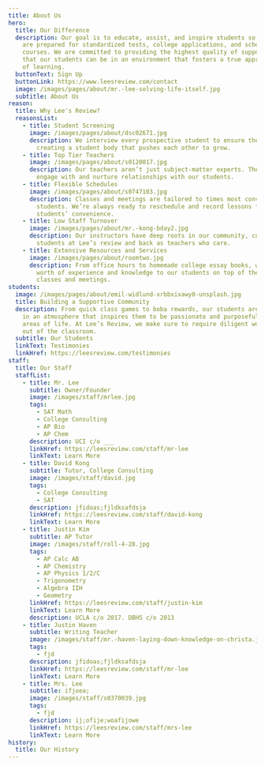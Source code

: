 ```yaml
---
title: About Us
hero:
  title: Our Difference
  description: Our goal is to educate, assist, and inspire students so that they
    are prepared for standardized tests, college applications, and school
    courses. We are committed to providing the highest quality of support so
    that our students can be in an environment that fosters a true appreciation
    of learning.
  buttonText: Sign Up
  buttonLink: https://www.leesreview.com/contact
  image: /images/pages/about/mr.-lee-solving-life-itself.jpg
  subtitle: About Us
reason:
  title: Why Lee's Review?
  reasonsList:
    - title: Student Screening
      image: /images/pages/about/dsc02671.jpg
      description: We interview every prospective student to ensure their commitment,
        creating a student body that pushes each other to grow.
    - title: Top Tier Teachers
      image: /images/pages/about/s0120017.jpg
      description: Our teachers aren’t just subject-matter experts. They know how to
        engage with and nurture relationships with our students.
    - title: Flexible Schedules
      image: /images/pages/about/s0747103.jpg
      description: Classes and meetings are tailored to times most convenient for
        students. We’re always ready to reschedule and record lessons for
        students’ convenience.
    - title: Low Staff Turnover
      image: /images/pages/about/mr.-kong-bday2.jpg
      description: Our instructors have deep roots in our community, coming up as
        students at Lee’s review and back as teachers who care.
    - title: Extensive Resources and Services
      image: /images/pages/about/roomtwo.jpg
      description: From office hours to homemade college essay books, we provide years
        worth of experience and knowledge to our students on top of their
        classes and meetings.
students:
  image: /images/pages/about/emil-widlund-xrbbxixawy0-unsplash.jpg
  title: Building a Supportive Community
  description: From quick class games to boba rewards, our students are immersed
    in an atmosphere that inspires them to be passionate and purposeful in all
    areas of life. At Lee’s Review, we make sure to require diligent work in and
    out of the classroom.
  subtitle: Our Students
  linkText: Testimonies
  linkHref: https://leesreview.com/testimonies
staff:
  title: Our Staff
  staffList:
    - title: Mr. Lee
      subtitle: Owner/Founder
      image: /images/staff/mrlee.jpg
      tags:
        - SAT Math
        - College Consulting
        - AP Bio
        - AP Chem
      description: UCI c/o ___
      linkHref: https://leesreview.com/staff/mr-lee
      linkText: Learn More
    - title: David Kong
      subtitle: Tutor, College Consulting
      image: /images/staff/david.jpg
      tags:
        - College Consulting
        - SAT
      description: jfidoas;fjldksafdsja
      linkHref: https://leesreview.com/staff/david-kong
      linkText: Learn More
    - title: Justin Kim
      subtitle: AP Tutor
      image: /images/staff/roll-4-28.jpg
      tags:
        - AP Calc AB
        - AP Chemistry
        - AP Physics 1/2/C
        - Trigonometry
        - Algebra IIH
        - Geometry
      linkHref: https://leesreview.com/staff/justin-kim
      linkText: Learn More
      description: UCLA c/o 2017. DBHS c/o 2013
    - title: Justin Haven
      subtitle: Writing Teacher
      image: /images/staff/mr.-haven-laying-down-knowledge-on-christa.jpg
      tags:
        - fjd
      description: jfidoas;fjldksafdsja
      linkHref: https://leesreview.com/staff/mr-lee
      linkText: Learn More
    - title: Mrs. Lee
      subtitle: ifjoea;
      image: /images/staff/s0370039.jpg
      tags:
        - fjd
      description: ij;ofije;woafijowe
      linkHref: https://leesreview.com/staff/mrs-lee
      linkText: Learn More
history:
  title: Our History
---
```

